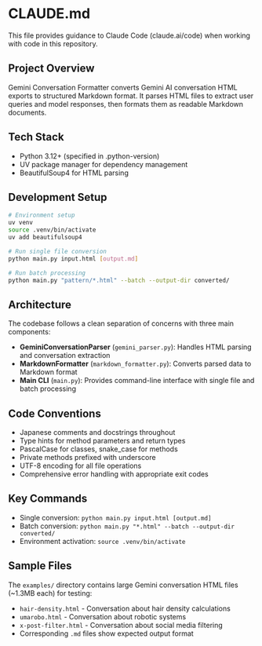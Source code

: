 # CLAUDE.md

This file provides guidance to Claude Code (claude.ai/code) when working with code in this repository.

## Project Overview
Gemini Conversation Formatter converts Gemini AI conversation HTML exports to structured Markdown format. It parses HTML files to extract user queries and model responses, then formats them as readable Markdown documents.

## Tech Stack
- Python 3.12+ (specified in .python-version)
- UV package manager for dependency management
- BeautifulSoup4 for HTML parsing

## Development Setup
```bash
# Environment setup
uv venv
source .venv/bin/activate
uv add beautifulsoup4

# Run single file conversion
python main.py input.html [output.md]

# Run batch processing
python main.py "pattern/*.html" --batch --output-dir converted/
```

## Architecture
The codebase follows a clean separation of concerns with three main components:

- **GeminiConversationParser** (`gemini_parser.py`): Handles HTML parsing and conversation extraction
- **MarkdownFormatter** (`markdown_formatter.py`): Converts parsed data to Markdown format  
- **Main CLI** (`main.py`): Provides command-line interface with single file and batch processing

## Code Conventions
- Japanese comments and docstrings throughout
- Type hints for method parameters and return types
- PascalCase for classes, snake_case for methods
- Private methods prefixed with underscore
- UTF-8 encoding for all file operations
- Comprehensive error handling with appropriate exit codes

## Key Commands
- Single conversion: `python main.py input.html [output.md]`
- Batch conversion: `python main.py "*.html" --batch --output-dir converted/`
- Environment activation: `source .venv/bin/activate`

## Sample Files
The `examples/` directory contains large Gemini conversation HTML files (~1.3MB each) for testing:
- `hair-density.html` - Conversation about hair density calculations
- `umarobo.html` - Conversation about robotic systems  
- `x-post-filter.html` - Conversation about social media filtering
- Corresponding `.md` files show expected output format